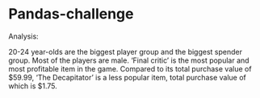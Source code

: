 # Pandas-challenge
Analysis:

20-24 year-olds are the biggest player group and the biggest spender group.
Most of the players are male. 
‘Final critic’ is the most popular and most profitable item in the game. Compared to its total purchase value of $59.99, ‘The Decapitator’ is a less popular item, total purchase value of which is $1.75.
